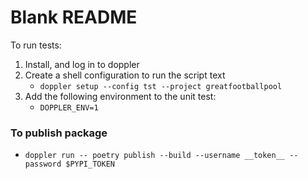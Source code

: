 # Blank README

To run tests:
1. Install, and log in to doppler
2. Create a shell configuration to run the script text
   * `doppler setup --config tst --project greatfootballpool`
3. Add the following environment to the unit test:
   * `DOPPLER_ENV=1`

### To publish package
* `doppler run -- poetry publish --build --username __token__ --password $PYPI_TOKEN`
